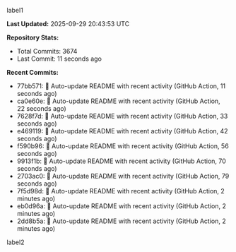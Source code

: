 
label1 
<!-- ACTIVITY_START -->
**Last Updated:** 2025-09-29 20:43:53 UTC

**Repository Stats:**
- Total Commits: 3674
- Last Commit: 11 seconds ago

**Recent Commits:**
- 77bb571: 🤖 Auto-update README with recent activity (GitHub Action, 11 seconds ago)
- ca0e60e: 🤖 Auto-update README with recent activity (GitHub Action, 22 seconds ago)
- 7628f7d: 🤖 Auto-update README with recent activity (GitHub Action, 33 seconds ago)
- e469119: 🤖 Auto-update README with recent activity (GitHub Action, 42 seconds ago)
- f590b96: 🤖 Auto-update README with recent activity (GitHub Action, 56 seconds ago)
- 9913f1b: 🤖 Auto-update README with recent activity (GitHub Action, 70 seconds ago)
- 2703ac0: 🤖 Auto-update README with recent activity (GitHub Action, 79 seconds ago)
- 7f5d98d: 🤖 Auto-update README with recent activity (GitHub Action, 2 minutes ago)
- eb0d96a: 🤖 Auto-update README with recent activity (GitHub Action, 2 minutes ago)
- 2dd8b5a: 🤖 Auto-update README with recent activity (GitHub Action, 2 minutes ago)
<!-- ACTIVITY_END -->

label2

